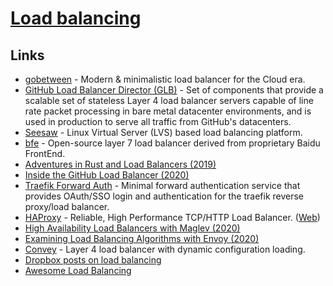 # [Load balancing](<https://en.wikipedia.org/wiki/Load_balancing_(computing)>)

## Links

- [gobetween](https://github.com/yyyar/gobetween) - Modern & minimalistic load balancer for the Сloud era.
- [GitHub Load Balancer Director (GLB)](https://github.com/github/glb-director) - Set of components that provide a scalable set of stateless Layer 4 load balancer servers capable of line rate packet processing in bare metal datacenter environments, and is used in production to serve all traffic from GitHub's datacenters.
- [Seesaw](https://github.com/google/seesaw) - Linux Virtual Server (LVS) based load balancing platform.
- [bfe](https://github.com/baidu/bfe) - Open-source layer 7 load balancer derived from proprietary Baidu FrontEnd.
- [Adventures in Rust and Load Balancers (2019)](https://medium.com/@bparli/adventures-in-rust-and-load-balancers-73a0bc61a192)
- [Inside the GitHub Load Balancer (2020)](https://www.haproxy.com/user-spotlight-series/inside-the-github-load-balancer/)
- [Traefik Forward Auth](https://github.com/thomseddon/traefik-forward-auth) - Minimal forward authentication service that provides OAuth/SSO login and authentication for the traefik reverse proxy/load balancer.
- [HAProxy](https://github.com/haproxy/haproxy) - Reliable, High Performance TCP/HTTP Load Balancer. ([Web](http://www.haproxy.org/))
- [High Availability Load Balancers with Maglev (2020)](https://blog.cloudflare.com/high-availability-load-balancers-with-maglev/)
- [Examining Load Balancing Algorithms with Envoy (2020)](https://blog.envoyproxy.io/examining-load-balancing-algorithms-with-envoy-1be643ea121c)
- [Convey](https://github.com/bparli/convey) - Layer 4 load balancer with dynamic configuration loading.
- [Dropbox posts on load balancing](https://twitter.com/copyconstruct/status/1293796261414371330)
- [Awesome Load Balancing](https://github.com/cristaloleg/awesome-load-balancing)
